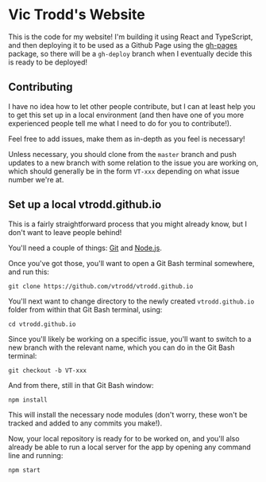 # Vic Trodd's Website

This is the code for my website!  I'm building it using React and TypeScript, and then deploying it to be used as a Github Page using the [gh-pages](https://www.npmjs.com/package/gh-pages) package, so there will be a `gh-deploy` branch when I eventually decide this is ready to be deployed!

## Contributing

I have no idea how to let other people contribute, but I can at least help you to get this set up in a local environment (and then have one of you more experienced people tell me what I need to do for you to contribute!).

Feel free to add issues, make them as in-depth as you feel is necessary!

Unless necessary, you should clone from the `master` branch and push updates to a new branch with some relation to the issue you are working on, which should generally be in the form `VT-xxx` depending on what issue number we're at.


## Set up a local vtrodd.github.io

This is a fairly straightforward process that you might already know, but I don't want to leave people behind!

You'll need a couple of things: [Git](https://git-scm.com/downloads) and [Node.js](https://nodejs.org/en/download/).

Once you've got those, you'll want to open a Git Bash terminal somewhere, and run this:
```
git clone https://github.com/vtrodd/vtrodd.github.io
```

You'll next want to change directory to the newly created `vtrodd.github.io` folder from within that Git Bash terminal, using:
```
cd vtrodd.github.io
```
Since you'll likely be working on a specific issue, you'll want to switch to a new branch with the relevant name, which you can do in the Git Bash terminal:
```
git checkout -b VT-xxx
```
And from there, still in that Git Bash window:
```
npm install
```
This will install the necessary node modules (don't worry, these won't be tracked and added to any commits you make!).

Now, your local repository is ready for to be worked on, and you'll also already be able to run a local server for the app by opening any command line and running:
```
npm start
```